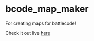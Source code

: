 # bcode_map_maker

For creating maps for battlecode!

Check it out live [here](http://bovard.github.io/bcode_map_maker/)
